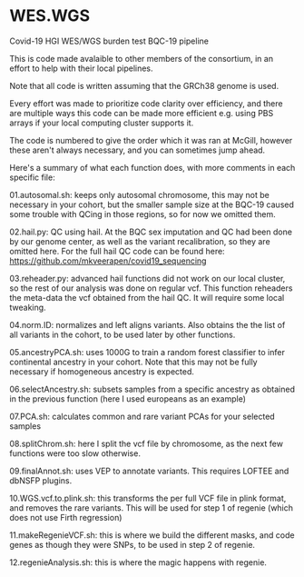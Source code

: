 # WES.WGS
Covid-19 HGI WES/WGS burden test BQC-19 pipeline

This is code made avalaible to other members of the consortium, in an effort to help with their local pipelines.

Note that all code is written assuming that the GRCh38 genome is used.

Every effort was made to prioritize code clarity over efficiency, and there are multiple ways this code can be made more efficient e.g. using PBS arrays if your local computing cluster supports it.

The code is numbered to give the order which it was ran at McGill, however these aren't always necessary, and you can sometimes jump ahead.

Here's a summary of what each function does, with more comments in each specific file:

01.autosomal.sh: keeps only autosomal chromosome, this may not be necessary in your cohort, but the smaller sample size at the BQC-19 caused some trouble with QCing in those regions, so for now we omitted them.

02.hail.py: QC using hail. At the BQC sex imputation and QC had been done by our genome center, as well as the variant recalibration, so they are omitted here. For the full hail QC code can be found here: https://github.com/mkveerapen/covid19_sequencing

03.reheader.py: advanced hail functions did not work on our local cluster, so the rest of our analysis was done on regular vcf. This function reheaders the meta-data the vcf obtained from the hail QC. It will require some local tweaking.

04.norm.ID: normalizes and left aligns variants. Also obtains the the list of all variants in the cohort, to be used later by other functions.

05.ancestryPCA.sh: uses 1000G to train a random forest classifier to infer continental ancestry in your cohort. Note that this may not be fully necessary if homogeneous ancestry is expected.

06.selectAncestry.sh: subsets samples from a specific ancestry as obtained in the previous function (here I used europeans as an example)

07.PCA.sh: calculates common and rare variant PCAs for your selected samples

08.splitChrom.sh: here I split the vcf file by chromosome, as the next few functions were too slow otherwise.

09.finalAnnot.sh: uses VEP to annotate variants. This requires LOFTEE and dbNSFP plugins.

10.WGS.vcf.to.plink.sh: this transforms the per full VCF file in plink format, and removes the rare variants. This will be used for step 1 of regenie (which does not use Firth regression)

11.makeRegenieVCF.sh: this is where we build the different masks, and code genes as though they were SNPs, to be used in step 2 of regenie.

12.regenieAnalysis.sh: this is where the magic happens with regenie.





